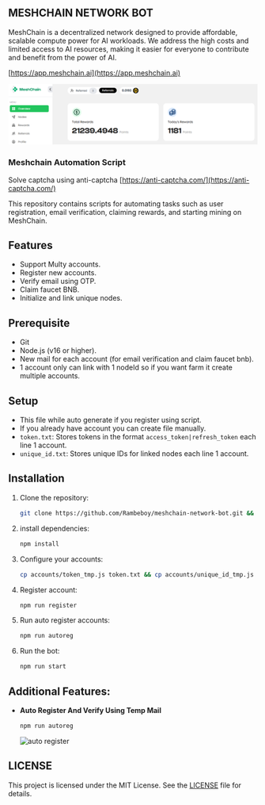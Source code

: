 ## MESHCHAIN NETWORK BOT

MeshChain is a decentralized network designed to provide affordable, scalable compute power for AI workloads. We address the high costs and limited access to AI resources, making it easier for everyone to contribute and benefit from the power of AI.

[https://app.meshchain.ai](https://app.meshchain.ai)

![mesh](assets/image.png)

### Meshchain Automation Script

Solve captcha using anti-captcha [https://anti-captcha.com/](https://anti-captcha.com/)

This repository contains scripts for automating tasks such as user registration, email verification, claiming rewards, and starting mining on MeshChain.

## Features

- Support Multy accounts.
- Register new accounts.
- Verify email using OTP.
- Claim faucet BNB.
- Initialize and link unique nodes.

## Prerequisite

- Git
- Node.js (v16 or higher).
- New mail for each account (for email verification and claim faucet bnb).
- 1 account only can link with 1 nodeId so if you want farm it create multiple accounts.

## Setup

- This file while auto generate if you register using script.
- If you already have account you can create file manually.
- `token.txt`: Stores tokens in the format `access_token|refresh_token` each line 1 account.
- `unique_id.txt`: Stores unique IDs for linked nodes each line 1 account.

## Installation

1. Clone the repository:
   ```bash
   git clone https://github.com/Rambeboy/meshchain-network-bot.git && cd meshchain-network-bot
   ```

2. install dependencies:
   ```bash
   npm install
   ```

3. Configure your accounts:
   ```bash
   cp accounts/token_tmp.js token.txt && cp accounts/unique_id_tmp.js unique_id.txt
   ```

4. Register account:
   ```bash
   npm run register
   ```

5. Run auto register accounts:
   ```bash
   npm run autoreg
   ```

6. Run the bot:
   ```bash
   npm run start
   ```

## Additional Features:

- **Auto Register And Verify Using Temp Mail**

  ```bash
  npm run autoreg
  ```

  ![auto register](image-2.png)
  

## LICENSE

This project is licensed under the MIT License. See the [LICENSE](LICENSE) file for details.
